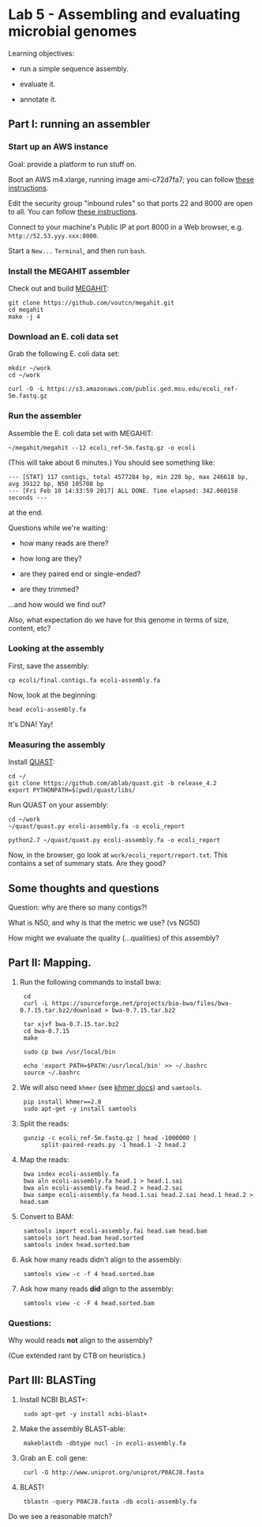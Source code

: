 # Lab 5 - Assembling and evaluating microbial genomes

Learning objectives:

* run a simple sequence assembly.

* evaluate it.

* annotate it.

## Part I: running an assembler

### Start up an AWS instance

Goal: provide a platform to run stuff on.

Boot an AWS m4.xlarge, running image ami-c72d7fa7; you can follow [these instructions](https://2016-feb-aws.readthedocs.io/boot.html).

Edit the security group "inbound rules" so that ports 22 and 8000
are open to all. You can follow [these instructions](https://2016-feb-aws.readthedocs.io/configure-firewall.html).

Connect to your machine's Public IP at port 8000 in a Web browser, e.g.
`http://52.53.yyy.xxx:8000`.

Start a `New...` `Terminal`, and then run `bash`.

### Install the MEGAHIT assembler

Check out and build [MEGAHIT](https://www.ncbi.nlm.nih.gov/pubmed/27012178):

    git clone https://github.com/voutcn/megahit.git
    cd megahit
    make -j 4

### Download an E. coli data set

Grab the following E. coli data set:

    mkdir ~/work
    cd ~/work
    
    curl -O -L https://s3.amazonaws.com/public.ged.msu.edu/ecoli_ref-5m.fastq.gz
    
### Run the assembler

Assemble the E. coli data set with MEGAHIT:

    ~/megahit/megahit --12 ecoli_ref-5m.fastq.gz -o ecoli

(This will take about 6 minutes.)  You should see something like:

    --- [STAT] 117 contigs, total 4577284 bp, min 220 bp, max 246618 bp, avg 39122 bp, N50 105708 bp
    --- [Fri Feb 10 14:33:59 2017] ALL DONE. Time elapsed: 342.060158 seconds ---

at the end.

Questions while we're waiting:

* how many reads are there?

* how long are they?

* are they paired end or single-ended?

* are they trimmed?

...and how would we find out?

Also, what expectation do we have for this genome in terms of size,
content, etc?

### Looking at the assembly

First, save the assembly:

    cp ecoli/final.contigs.fa ecoli-assembly.fa
    
Now, look at the beginning:

    head ecoli-assembly.fa
    
It's DNA! Yay!

### Measuring the assembly

Install [QUAST](http://quast.sourceforge.net/quast):

    cd ~/
    git clone https://github.com/ablab/quast.git -b release_4.2
    export PYTHONPATH=$(pwd)/quast/libs/

Run QUAST on your assembly:

    cd ~/work
    ~/quast/quast.py ecoli-assembly.fa -o ecoli_report
    
    python2.7 ~/quast/quast.py ecoli-assembly.fa -o ecoli_report

Now, in the browser, go look at `work/ecoli_report/report.txt`.
This contains a set of summary stats. Are they good?

## Some thoughts and questions

Question: why are there so many contigs?!

What is N50, and why is that the metric we use?  (vs NG50)

How might we evaluate the quality (...qualities) of this assembly?

## Part II: Mapping.

1. Run the following commands to install bwa:

        cd
        curl -L https://sourceforge.net/projects/bio-bwa/files/bwa-0.7.15.tar.bz2/download > bwa-0.7.15.tar.bz2

        tar xjvf bwa-0.7.15.tar.bz2
        cd bwa-0.7.15
        make

        sudo cp bwa /usr/local/bin
        
        echo 'export PATH=$PATH:/usr/local/bin' >> ~/.bashrc
        source ~/.bashrc

2. We will also need `khmer` (see [khmer docs](khmer.readthedocs.io)) and `samtools`.

        pip install khmer==2.0
        sudo apt-get -y install samtools

3. Split the reads:

        gunzip -c ecoli_ref-5m.fastq.gz | head -1000000 | 
             split-paired-reads.py -1 head.1 -2 head.2 
             
4. Map the reads:

        bwa index ecoli-assembly.fa 
        bwa aln ecoli-assembly.fa head.1 > head.1.sai 
        bwa aln ecoli-assembly.fa head.2 > head.2.sai 
        bwa sampe ecoli-assembly.fa head.1.sai head.2.sai head.1 head.2 > head.sam
        
5. Convert to BAM:

        samtools import ecoli-assembly.fai head.sam head.bam
        samtools sort head.bam head.sorted
        samtools index head.sorted.bam

6. Ask how many reads didn't align to the assembly:

        samtools view -c -f 4 head.sorted.bam

7. Ask how many reads **did** align to the assembly:

        samtools view -c -F 4 head.sorted.bam

### Questions:

Why would reads **not** align to the assembly?

(Cue extended rant by CTB on heuristics.)

## Part III: BLASTing

1. Install NCBI BLAST+:

        sudo apt-get -y install ncbi-blast+

2. Make the assembly BLAST-able:

        makeblastdb -dbtype nucl -in ecoli-assembly.fa
        
3. Grab an E. coli gene:

        curl -O http://www.uniprot.org/uniprot/P0ACJ8.fasta 

4. BLAST!

        tblastn -query P0ACJ8.fasta -db ecoli-assembly.fa
        
Do we see a reasonable match?
